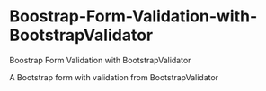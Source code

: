 # Boostrap-Form-Validation-with-BootstrapValidator
Boostrap Form Validation with BootstrapValidator


A Bootstrap form with validation from BootstrapValidator
